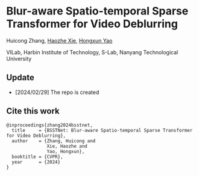 # Blur-aware Spatio-temporal Sparse Transformer for Video Deblurring

Huicong Zhang,  [Haozhe Xie](https://haozhexie.com), [Hongxun Yao](https://scholar.google.com/citations?user=aOMFNFsAAAAJ)

VILab, Harbin Institute of Technology, S-Lab, Nanyang Technological University

## Update
- [2024/02/29] The repo is created

## Cite this work

```
@inproceedings{zhang2024bsstnet,
  title     = {BSSTNet: Blur-aware Spatio-temporal Sparse Transformer for Video Deblurring},
  author    = {Zhang, Huicong and 
               Xie, Haozhe and 
               Yao, Hongxun},
  booktitle = {CVPR},
  year      = {2024}
}
```

